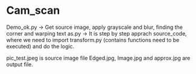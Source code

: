 # Cam_scan
Demo_ok.py -> Get source image, apply grayscale and blur, finding the corner and warping text
as.py -> It is step by step apprach source_code, where we need to import transform.py (contains functions need to be executed) and do the logic.

pic_test.jpeg is source image file
Edged.jpg, Image.jpg and approx.jpg are output file.

